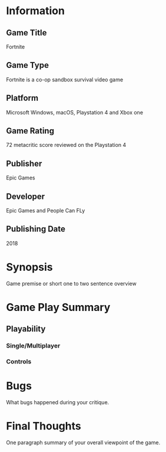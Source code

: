 # Information
## Game Title
Fortnite
## Game Type
Fortnite is a co-op sandbox survival video game
## Platform
Microsoft Windows, macOS, Playstation 4 and Xbox one
## Game Rating
72 metacritic score reviewed on the Playstation 4
## Publisher
Epic Games
## Developer
Epic Games and People Can FLy
## Publishing Date
2018
# Synopsis
Game premise or short one to two sentence overview

# Game Play Summary
## Playability
### Single/Multiplayer
### Controls

# Bugs
What bugs happened during your critique.
# Final Thoughts
One paragraph summary of your overall viewpoint of the game.
